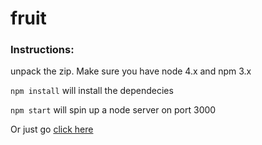 # fruit

### Instructions:
unpack the zip.
Make sure you have node 4.x and npm 3.x

`npm install`
will install the dependecies

`npm start`
will spin up a node server on port 3000

Or just go [click here](fruit-fruit.herokuapp.com)